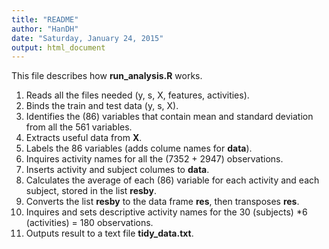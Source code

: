 ```yaml
---
title: "README"
author: "HanDH"
date: "Saturday, January 24, 2015"
output: html_document
---
```


This file describes how **run_analysis.R** works.

1. Reads all the files needed (y, s, X, features, activities).
2. Binds the train and test data (y, s, X).
3. Identifies the (86) variables that contain mean and standard deviation from all the 561 variables.
4. Extracts useful data from **X**.
5. Labels the 86 variables (adds colume names for **data**).
6. Inquires activity names for all the (7352 + 2947) observations.
7. Inserts activity and subject columes to **data**.
8. Calculates the average of each (86) variable for each activity and each subject, stored in the list **resby**.
9. Converts the list **resby** to the data frame **res**, then transposes **res**.
10. Inquires and sets descriptive activity names for the 30 (subjects) *6 (activities) = 180 observations.
11. Outputs result to a text file **tidy_data.txt**.
